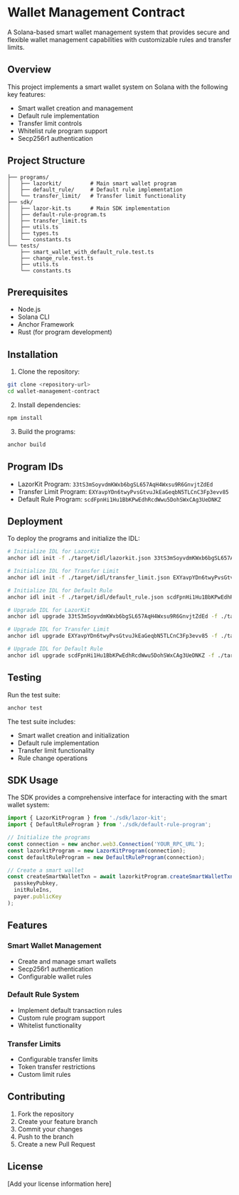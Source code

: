 # Wallet Management Contract

A Solana-based smart wallet management system that provides secure and flexible wallet management capabilities with customizable rules and transfer limits.

## Overview

This project implements a smart wallet system on Solana with the following key features:
- Smart wallet creation and management
- Default rule implementation
- Transfer limit controls
- Whitelist rule program support
- Secp256r1 authentication

## Project Structure

```
├── programs/
│   ├── lazorkit/         # Main smart wallet program
│   ├── default_rule/     # Default rule implementation
│   └── transfer_limit/   # Transfer limit functionality
├── sdk/
│   ├── lazor-kit.ts      # Main SDK implementation
│   ├── default-rule-program.ts
│   ├── transfer_limit.ts
│   ├── utils.ts
│   ├── types.ts
│   └── constants.ts
└── tests/
    ├── smart_wallet_with_default_rule.test.ts
    ├── change_rule.test.ts
    ├── utils.ts
    └── constants.ts
```

## Prerequisites

- Node.js
- Solana CLI
- Anchor Framework
- Rust (for program development)

## Installation

1. Clone the repository:
```bash
git clone <repository-url>
cd wallet-management-contract
```

2. Install dependencies:
```bash
npm install
```

3. Build the programs:
```bash
anchor build
```

## Program IDs

- LazorKit Program: `33tS3mSoyvdmKWxb6bgSL657AqH4Wxsu9R6GnvjtZdEd`
- Transfer Limit Program: `EXYavpYDn6twyPvsGtvuJkEaGeqbN5TLCnC3Fp3evv85`
- Default Rule Program: `scdFpnHi1Hu1BbKPwEdhRcdWwu5DohSWxCAg3UeDNKZ`

## Deployment

To deploy the programs and initialize the IDL:

```bash
# Initialize IDL for LazorKit
anchor idl init -f ./target/idl/lazorkit.json 33tS3mSoyvdmKWxb6bgSL657AqH4Wxsu9R6GnvjtZdEd

# Initialize IDL for Transfer Limit
anchor idl init -f ./target/idl/transfer_limit.json EXYavpYDn6twyPvsGtvuJkEaGeqbN5TLCnC3Fp3evv85

# Initialize IDL for Default Rule
anchor idl init -f ./target/idl/default_rule.json scdFpnHi1Hu1BbKPwEdhRcdWwu5DohSWxCAg3UeDNKZ

# Upgrade IDL for LazorKit
anchor idl upgrade 33tS3mSoyvdmKWxb6bgSL657AqH4Wxsu9R6GnvjtZdEd -f ./target/idl/lazorkit.json

# Upgrade IDL for Transfer Limit
anchor idl upgrade EXYavpYDn6twyPvsGtvuJkEaGeqbN5TLCnC3Fp3evv85 -f ./target/idl/transfer_limit.json

# Upgrade IDL for Default Rule
anchor idl upgrade scdFpnHi1Hu1BbKPwEdhRcdWwu5DohSWxCAg3UeDNKZ -f ./target/idl/default_rule.json
```

## Testing

Run the test suite:

```bash
anchor test
```

The test suite includes:
- Smart wallet creation and initialization
- Default rule implementation
- Transfer limit functionality
- Rule change operations

## SDK Usage

The SDK provides a comprehensive interface for interacting with the smart wallet system:

```typescript
import { LazorKitProgram } from './sdk/lazor-kit';
import { DefaultRuleProgram } from './sdk/default-rule-program';

// Initialize the programs
const connection = new anchor.web3.Connection('YOUR_RPC_URL');
const lazorkitProgram = new LazorKitProgram(connection);
const defaultRuleProgram = new DefaultRuleProgram(connection);

// Create a smart wallet
const createSmartWalletTxn = await lazorkitProgram.createSmartWalletTxn(
  passkeyPubkey,
  initRuleIns,
  payer.publicKey
);
```

## Features

### Smart Wallet Management
- Create and manage smart wallets
- Secp256r1 authentication
- Configurable wallet rules

### Default Rule System
- Implement default transaction rules
- Custom rule program support
- Whitelist functionality

### Transfer Limits
- Configurable transfer limits
- Token transfer restrictions
- Custom limit rules

## Contributing

1. Fork the repository
2. Create your feature branch
3. Commit your changes
4. Push to the branch
5. Create a new Pull Request

## License

[Add your license information here]